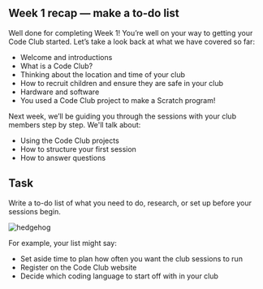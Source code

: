 ## Week 1 recap — make a to-do list

Well done for completing Week 1! You’re well on your way to getting your Code Club started. Let’s take a look back at what we have covered so far:

+ Welcome and introductions
+ What is a Code Club?
+ Thinking about the location and time of your club
+ How to recruit children and ensure they are safe in your club
+ Hardware and software
+ You used a Code Club project to make a Scratch program!

Next week, we’ll be guiding you through the sessions with your club members step by step. We'll talk about:

+ Using the Code Club projects
+ How to structure your first session
+ How to answer questions

## Task
Write a to-do list of what you need to do, research, or set up before your sessions begin. 

![hedgehog](https://s3-eu-west-1.amazonaws.com/rpf-futurelearn/CC+vol+training+/3-formats-1.png)

For example, your list might say:

+ Set aside time to plan how often you want the club sessions to run
+ Register on the Code Club website
+ Decide which coding language to start off with in your club


